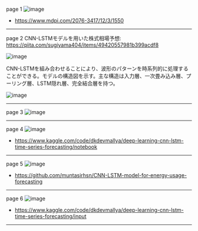 page 1
![image](https://github.com/user-attachments/assets/ab52a444-d5ac-4daa-8f3c-e0b323292212)

* https://www.mdpi.com/2076-3417/12/3/1550

---
page 2
CNN-LSTMモデルを用いた株式相場予想: https://qiita.com/sugiyama404/items/49420557981b399acdf8

![image](https://github.com/user-attachments/assets/6ca86a26-c7a5-4191-aed9-49156d0d65c5)

CNN-LSTMを組み合わせることにより、波形のパターンを時系列的に処理することができる。モデルの構造図を示す。主な構造は入力層、一次畳み込み層、プーリング層、LSTM隠れ層、完全結合層を持つ。

![image](https://github.com/user-attachments/assets/545b6312-31df-473f-937c-fae76d561896)

---
page 3
![image](https://github.com/user-attachments/assets/8bb9b37f-f5b2-481a-9f38-2514b9fdb13f)

---
page 4
![image](https://github.com/user-attachments/assets/aadcad98-a5c2-4716-87ba-c97c0f64551d)

* https://www.kaggle.com/code/dkdevmallya/deep-learning-cnn-lstm-time-series-forecasting/notebook

---
page 5
![image](https://github.com/user-attachments/assets/b3e5d981-e48c-42c4-bc7a-69da2fe2dd3b)

* https://github.com/muntasirhsn/CNN-LSTM-model-for-energy-usage-forecasting

---
page 6
![image](https://github.com/user-attachments/assets/7af7072d-d7bd-4322-aea0-d922158bb5c0)

* https://www.kaggle.com/code/dkdevmallya/deep-learning-cnn-lstm-time-series-forecasting/input

---

